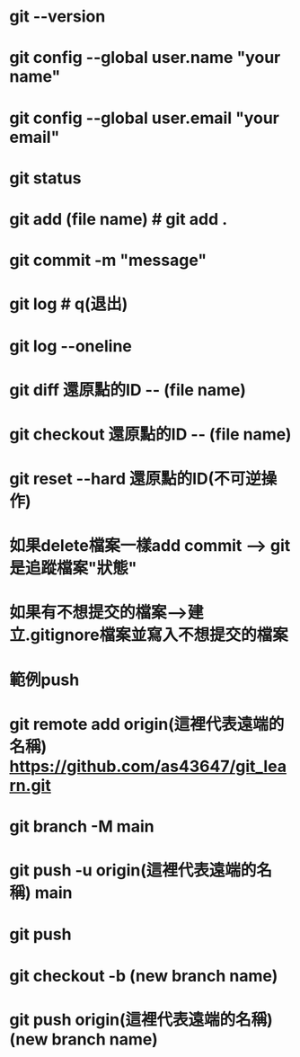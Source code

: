 # git --version
# git config --global user.name "your name"
# git config --global user.email "your email"
# git status
# git add (file name) # git add .
# git commit -m "message"
# git log # q(退出)
# git log --oneline
# git diff 還原點的ID -- (file name)
# git checkout 還原點的ID -- (file name)
# git reset --hard 還原點的ID(不可逆操作)
# 如果delete檔案一樣add commit --> git是追蹤檔案"狀態"
# 如果有不想提交的檔案-->建立.gitignore檔案並寫入不想提交的檔案

# 範例push
# git remote add origin(這裡代表遠端的名稱) https://github.com/as43647/git_learn.git
# git branch -M main
# git push -u origin(這裡代表遠端的名稱) main 

# git push 
# git checkout -b (new branch name)
# git push origin(這裡代表遠端的名稱) (new branch name)